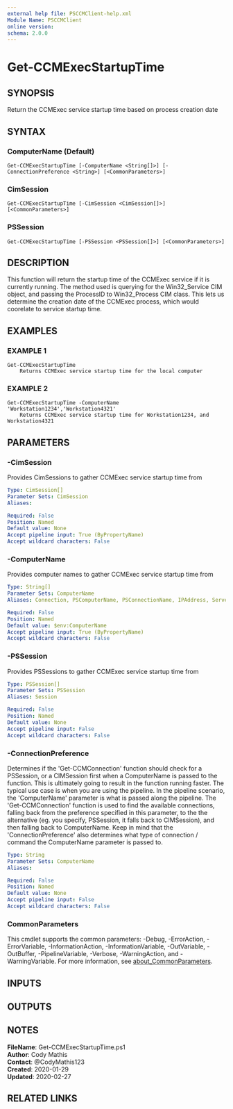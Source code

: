 ```yaml
---
external help file: PSCCMClient-help.xml
Module Name: PSCCMClient
online version:
schema: 2.0.0
---
```


# Get-CCMExecStartupTime

## SYNOPSIS
Return the CCMExec service startup time based on process creation date

## SYNTAX

### ComputerName (Default)
```
Get-CCMExecStartupTime [-ComputerName <String[]>] [-ConnectionPreference <String>] [<CommonParameters>]
```

### CimSession
```
Get-CCMExecStartupTime [-CimSession <CimSession[]>] [<CommonParameters>]
```

### PSSession
```
Get-CCMExecStartupTime [-PSSession <PSSession[]>] [<CommonParameters>]
```

## DESCRIPTION
This function will return the startup time of the CCMExec service if it is currently running.
The method used is querying
for the Win32_Service CIM object, and passing the ProcessID to Win32_Process CIM class.
This lets us determine the
creation date of the CCMExec process, which would coorelate to service startup time.

## EXAMPLES

### EXAMPLE 1
```
Get-CCMExecStartupTime
    Returns CCMExec service startup time for the local computer
```

### EXAMPLE 2
```
Get-CCMExecStartupTime -ComputerName 'Workstation1234','Workstation4321'
    Returns CCMExec service startup time for Workstation1234, and Workstation4321
```

## PARAMETERS

### -CimSession
Provides CimSessions to gather CCMExec service startup time from

```yaml
Type: CimSession[]
Parameter Sets: CimSession
Aliases:

Required: False
Position: Named
Default value: None
Accept pipeline input: True (ByPropertyName)
Accept wildcard characters: False
```

### -ComputerName
Provides computer names to gather CCMExec service startup time from

```yaml
Type: String[]
Parameter Sets: ComputerName
Aliases: Connection, PSComputerName, PSConnectionName, IPAddress, ServerName, HostName, DNSHostName

Required: False
Position: Named
Default value: $env:ComputerName
Accept pipeline input: True (ByPropertyName)
Accept wildcard characters: False
```

### -PSSession
Provides PSSessions to gather CCMExec service startup time from

```yaml
Type: PSSession[]
Parameter Sets: PSSession
Aliases: Session

Required: False
Position: Named
Default value: None
Accept pipeline input: False
Accept wildcard characters: False
```

### -ConnectionPreference
Determines if the 'Get-CCMConnection' function should check for a PSSession, or a CIMSession first when a ComputerName
is passed to the function.
This is ultimately going to result in the function running faster.
The typical use case is
when you are using the pipeline.
In the pipeline scenario, the 'ComputerName' parameter is what is passed along the
pipeline.
The 'Get-CCMConnection' function is used to find the available connections, falling back from the preference
specified in this parameter, to the the alternative (eg.
you specify, PSSession, it falls back to CIMSession), and then
falling back to ComputerName.
Keep in mind that the 'ConnectionPreference' also determines what type of connection / command
the ComputerName parameter is passed to.

```yaml
Type: String
Parameter Sets: ComputerName
Aliases:

Required: False
Position: Named
Default value: None
Accept pipeline input: False
Accept wildcard characters: False
```

### CommonParameters
This cmdlet supports the common parameters: -Debug, -ErrorAction, -ErrorVariable, -InformationAction, -InformationVariable, -OutVariable, -OutBuffer, -PipelineVariable, -Verbose, -WarningAction, and -WarningVariable. For more information, see [about_CommonParameters](http://go.microsoft.com/fwlink/?LinkID=113216).

## INPUTS

## OUTPUTS

## NOTES

**FileName**:    Get-CCMExecStartupTime.ps1  
**Author**:      Cody Mathis  
**Contact**:     @CodyMathis123  
**Created**:     2020-01-29  
**Updated**:     2020-02-27  

## RELATED LINKS
